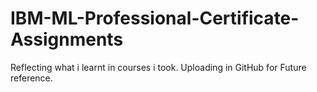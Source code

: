 # IBM-ML-Professional-Certificate-Assignments
Reflecting what i learnt in courses i took. Uploading in GitHub for Future reference.
